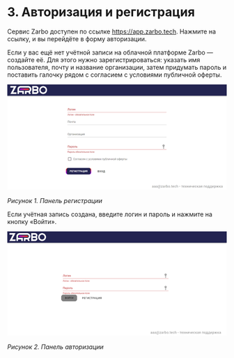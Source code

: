 # 3. Авторизация и регистрация

Сервис Zarbo доступен по ссылке <https://app.zarbo.tech>. Нажмите на ссылку, и вы перейдёте в форму авторизации.

Если у вас ещё нет учётной записи на облачной платформе Zarbo — создайте её. Для этого нужно зарегистрироваться: указать имя пользователя, почту и название организации, затем придумать пароль и поставить галочку рядом с согласием с условиями публичной оферты.

 ![](./uploads/7cbd08bc-078c-41b5-8c8e-8964532598ea/b7506b15-b7e7-422a-a0c8-2f6382f8705a/image.png)

*Рисунок 1. Панель регистрации*


Если учётная запись создана, введите логин и пароль и нажмите на кнопку «Войти».

 ![](./uploads/7cbd08bc-078c-41b5-8c8e-8964532598ea/67c4b2b9-e1fa-4caa-b3d2-95dc7dca0b17/image.png)

*Рисунок 2. Панель авторизации*


